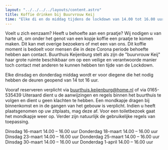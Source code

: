```yaml
---
layout: "../../../../layouts/content.astro"
title: Koffie drinken bij Buurvrouw Keij
time: "Elke di en do middag tijdens de lockdown van 14.00 tot 16.00 uur"
---
```


Voelt u zich eenzaam? Heeft u behoefte aan een praatje?
Wij nodigen u van harte uit, om onder het genot van een kopje koffie een praatje te komen maken. Dit kan met overige bezoekers of met een van ons.
Dit koffie moment is bedoelt voor mensen die in deze Corona periode behoefte hebben aan contact.
Buurthuis Keijenburg stelt als zijn de "buurvrouw Keij" haar grote ruimte beschikbaar om op een veilige en verantwoorde manier toch contact met anderen te kunnen hebben ten tijde van de Lockdown.


Elke dinsdag en donderdag middag wordt er voor diegene die het nodig hebben de deuren geopend van 14 tot 16 uur.


Vooraf reserveren verplicht via buurthuis.keijenburg@home.nl of via 0165-535439
Uiteraard dient u de aanwijzingen en regels binnen het buurthuis te volgen en dient u geen klachten te hebben.
Een mondkapje dragen bij binnenkomst en in de gangen van het gebouw is verplicht. Indien u heeft plaatsgenomen op uw zitplaats, mag deze af. Voor een toiletbezoek gaat het mondkapje weer op. Verder zijn natuurlijk de gebruikelijke regels van toepassing.

Dinsdag 16-maart		14.00 – 16.00 uur
Donderdag 18-maart		14.00 – 16.00 uur
Dinsdag 23-maart		14.00 – 16.00 uur
Donderdag 25-maart		14.00 – 16.00 uur
Dinsdag 30-maart		14.00 – 16.00 uur
Donderdag 1-april		14.00 – 16.00 uur
